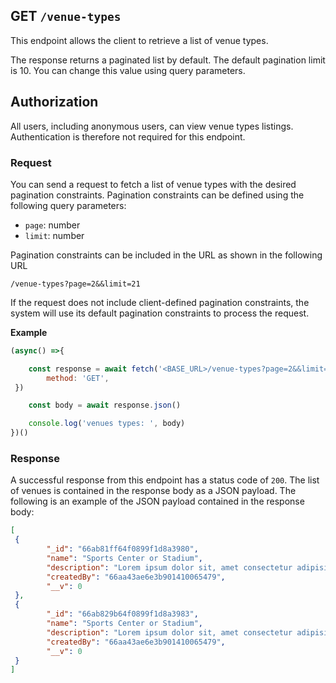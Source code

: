 ## GET `/venue-types`

This endpoint allows the client to retrieve a list of venue types. 

The response returns a paginated list by default. The default pagination limit is 10. You can change this value using query parameters.


## Authorization
All users, including anonymous users, can view venue types listings. Authentication is therefore not required for this endpoint.

### Request
You can send a request to fetch a list of venue types with the desired pagination constraints. Pagination constraints can be defined using the following query parameters:

- `page`: number
- `limit`: number

Pagination constraints can be included in the URL as shown in the following URL

```t
/venue-types?page=2&&limit=21
```

If the request does not include client-defined pagination constraints, the system will use its default pagination constraints to process the request.

**Example**

```javascript
(async() =>{

    const response = await fetch('<BASE_URL>/venue-types?page=2&&limit=21', {
        method: 'GET',
 })

    const body = await response.json()

    console.log('venues types: ', body)
})()
 ```

### Response
A successful response from this endpoint has a status code of `200`. The list of venues is contained in the response body as a JSON payload. The following is an example of the JSON payload contained in the response body:

```json
[
 {
        "_id": "66ab81ff64f0899f1d8a3980",
        "name": "Sports Center or Stadium",
        "description": "Lorem ipsum dolor sit, amet consectetur adipisicing elit. Maiores libero illo praesentium autem nesciunt consectetur repudiandae omnis eum similique in, quas rerum. Eveniet, possimus doloremque?",
        "createdBy": "66aa43ae6e3b901410065479",
        "__v": 0
 },
 {
        "_id": "66ab829b64f0899f1d8a3983",
        "name": "Sports Center or Stadium",
        "description": "Lorem ipsum dolor sit, amet consectetur adipisicing elit. Maiores libero illo praesentium autem nesciunt consectetur repudiandae omnis eum similique in, quas rerum. Eveniet, possimus doloremque?",
        "createdBy": "66aa43ae6e3b901410065479",
        "__v": 0
 }
]
```